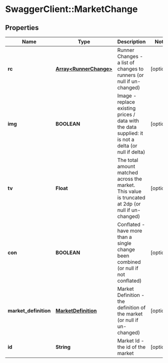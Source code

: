 # SwaggerClient::MarketChange

## Properties
Name | Type | Description | Notes
------------ | ------------- | ------------- | -------------
**rc** | [**Array&lt;RunnerChange&gt;**](RunnerChange.md) | Runner Changes - a list of changes to runners (or null if un-changed) | [optional] 
**img** | **BOOLEAN** | Image - replace existing prices / data with the data supplied: it is not a delta (or null if delta) | [optional] 
**tv** | **Float** | The total amount matched across the market. This value is truncated at 2dp (or null if un-changed) | [optional] 
**con** | **BOOLEAN** | Conflated - have more than a single change been combined (or null if not conflated) | [optional] 
**market_definition** | [**MarketDefinition**](MarketDefinition.md) | Market Definition - the definition of the market (or null if un-changed) | [optional] 
**id** | **String** | Market Id - the id of the market | [optional] 


